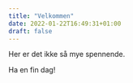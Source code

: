 ```yaml
---
title: "Velkommen"
date: 2022-01-22T16:49:31+01:00
draft: false
---
```


Her er det ikke så mye spennende. 

Ha en fin dag!